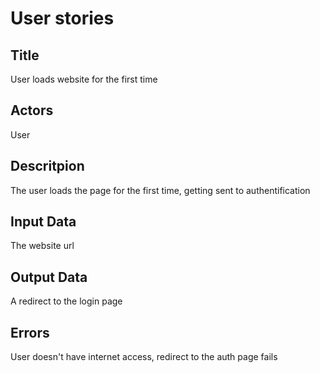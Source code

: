 # User stories

## Title

User loads website for the first time

## Actors

User

## Descritpion

The user loads the page for the first time, getting sent to authentification

## Input Data

The website url

## Output Data

A redirect to the login page

## Errors

User doesn't have internet access, redirect to the auth page fails
